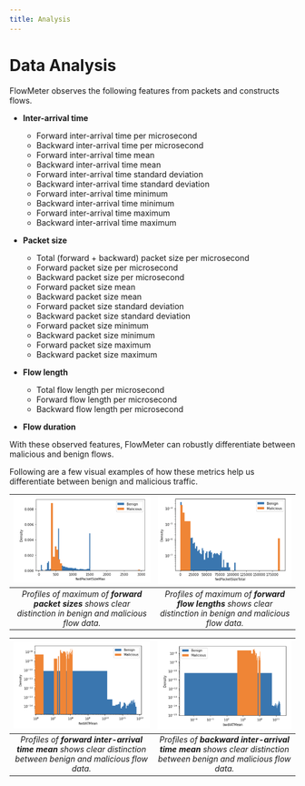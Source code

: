 ```yaml
---
title: Analysis
---
```


# Data Analysis

FlowMeter observes the following features from packets and constructs flows. 

* **Inter-arrival time**

    * Forward inter-arrival time per microsecond
    * Backward inter-arrival time per microsecond
    * Forward inter-arrival time mean
    * Backward inter-arrival time mean
    * Forward inter-arrival time standard deviation
    * Backward inter-arrival time standard deviation
    * Forward inter-arrival time minimum
    * Backward inter-arrival time minimum
    * Forward inter-arrival time maximum
    * Backward inter-arrival time maximum

* **Packet size**

    * Total (forward + backward) packet size per microsecond
    * Forward packet size per microsecond
    * Backward packet size per microsecond
    * Forward packet size mean
    * Backward packet size mean
    * Forward packet size standard deviation
    * Backward packet size standard deviation
    * Forward packet size minimum
    * Backward packet size minimum
    * Forward packet size maximum
    * Backward packet size maximum

* **Flow length**

    * Total flow length per microsecond
    * Forward flow length per microsecond
    * Backward flow length per microsecond

* **Flow duration**


With these observed features, FlowMeter can robustly differentiate between malicious and benign flows. 


Following are a few visual examples of how these metrics help us differentiate between benign and malicious traffic.

| ![FlowMeter fwdPacketSizeMax](../img/analyse-size.png) | ![FlowMeter fwdPacketSizeTotal](../img/analyse-length.png) |
| :--: | :--: |
| *Profiles of maximum of **forward packet sizes** shows clear distinction in benign and malicious flow data.* | *Profiles of maximum of **forward flow lengths** shows clear distinction in benign and malicious flow data.* |


| ![FlowMeter fwdIATMean](../img/analyse-forward-time.png) | ![FlowMeter bwdIATMean](../img/analyse-backward-time.png) |
| :--: | :--: |
| *Profiles of **forward inter-arrival time mean** shows clear distinction between benign and malicious flow data.* | *Profiles of **backward inter-arrival time mean** shows clear distinction between benign and malicious flow data.* |


